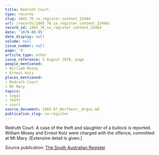 ```yaml
---
title: Redruth Court.
type: records
slug: 1845_76_sa_register_content_23464
url: /records/1845_76_sa_register_content_23464/
record_id: 1845_76_sa_register_content_23464
date: '1870-08-05'
date_display: null
volume: null
issue_number: null
page: '5'
article_type: other
issue_reference: 5 August 1870, page
people_mentioned:
- William Mosey
- Ernest Kotz
places_mentioned:
- Redruth Court
- Mt Mary
topics:
- legal
- theft
- court
source_document: 1985-87_Northern__Argus.md
publication_slug: sa-register
---
```


Redruth Court.  A case of the theft and slaughter of a bullock is reported.  William Mosey and Ernest Kotz were charged with the offence, committed at Mt Mary.  [Extensive detail is given.]

Source publication: [The South Australian Register](/publications/sa-register/)
